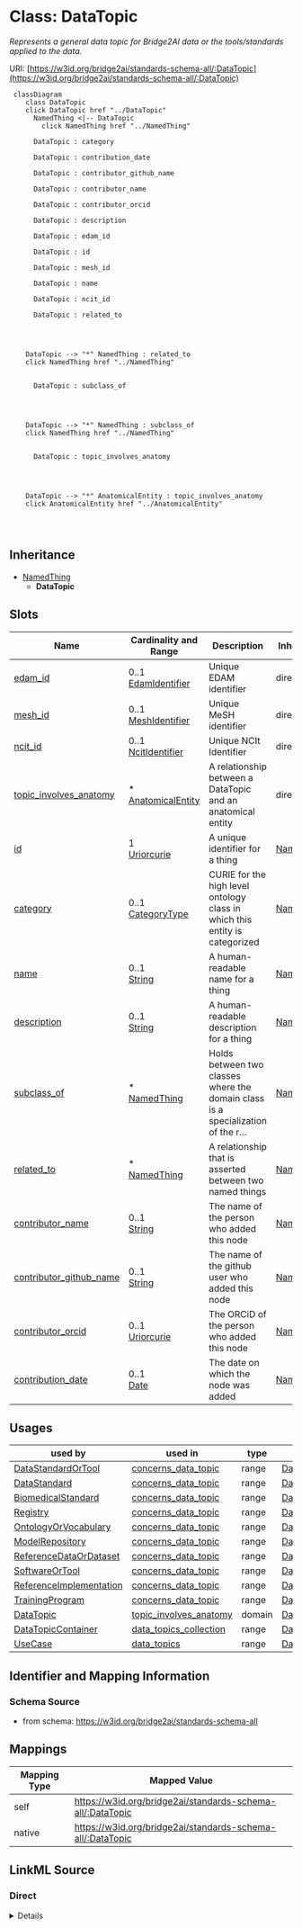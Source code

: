 

# Class: DataTopic


_Represents a general data topic for Bridge2AI data or the tools/standards applied to the data._





URI: [https://w3id.org/bridge2ai/standards-schema-all/:DataTopic](https://w3id.org/bridge2ai/standards-schema-all/:DataTopic)






```mermaid
 classDiagram
    class DataTopic
    click DataTopic href "../DataTopic"
      NamedThing <|-- DataTopic
        click NamedThing href "../NamedThing"
      
      DataTopic : category
        
      DataTopic : contribution_date
        
      DataTopic : contributor_github_name
        
      DataTopic : contributor_name
        
      DataTopic : contributor_orcid
        
      DataTopic : description
        
      DataTopic : edam_id
        
      DataTopic : id
        
      DataTopic : mesh_id
        
      DataTopic : name
        
      DataTopic : ncit_id
        
      DataTopic : related_to
        
          
    
    
    DataTopic --> "*" NamedThing : related_to
    click NamedThing href "../NamedThing"

        
      DataTopic : subclass_of
        
          
    
    
    DataTopic --> "*" NamedThing : subclass_of
    click NamedThing href "../NamedThing"

        
      DataTopic : topic_involves_anatomy
        
          
    
    
    DataTopic --> "*" AnatomicalEntity : topic_involves_anatomy
    click AnatomicalEntity href "../AnatomicalEntity"

        
      
```





## Inheritance
* [NamedThing](NamedThing.md)
    * **DataTopic**



## Slots

| Name | Cardinality and Range | Description | Inheritance |
| ---  | --- | --- | --- |
| [edam_id](edam_id.md) | 0..1 <br/> [EdamIdentifier](EdamIdentifier.md) | Unique EDAM identifier | direct |
| [mesh_id](mesh_id.md) | 0..1 <br/> [MeshIdentifier](MeshIdentifier.md) | Unique MeSH identifier | direct |
| [ncit_id](ncit_id.md) | 0..1 <br/> [NcitIdentifier](NcitIdentifier.md) | Unique NCIt Identifier | direct |
| [topic_involves_anatomy](topic_involves_anatomy.md) | * <br/> [AnatomicalEntity](AnatomicalEntity.md) | A relationship between a DataTopic and an anatomical entity | direct |
| [id](id.md) | 1 <br/> [Uriorcurie](Uriorcurie.md) | A unique identifier for a thing | [NamedThing](NamedThing.md) |
| [category](category.md) | 0..1 <br/> [CategoryType](CategoryType.md) | CURIE for the high level ontology class in which this entity is categorized | [NamedThing](NamedThing.md) |
| [name](name.md) | 0..1 <br/> [String](String.md) | A human-readable name for a thing | [NamedThing](NamedThing.md) |
| [description](description.md) | 0..1 <br/> [String](String.md) | A human-readable description for a thing | [NamedThing](NamedThing.md) |
| [subclass_of](subclass_of.md) | * <br/> [NamedThing](NamedThing.md) | Holds between two classes where the domain class is a specialization of the r... | [NamedThing](NamedThing.md) |
| [related_to](related_to.md) | * <br/> [NamedThing](NamedThing.md) | A relationship that is asserted between two named things | [NamedThing](NamedThing.md) |
| [contributor_name](contributor_name.md) | 0..1 <br/> [String](String.md) | The name of the person who added this node | [NamedThing](NamedThing.md) |
| [contributor_github_name](contributor_github_name.md) | 0..1 <br/> [String](String.md) | The name of the github user who added this node | [NamedThing](NamedThing.md) |
| [contributor_orcid](contributor_orcid.md) | 0..1 <br/> [Uriorcurie](Uriorcurie.md) | The ORCiD of the person who added this node | [NamedThing](NamedThing.md) |
| [contribution_date](contribution_date.md) | 0..1 <br/> [Date](Date.md) | The date on which the node was added | [NamedThing](NamedThing.md) |





## Usages

| used by | used in | type | used |
| ---  | --- | --- | --- |
| [DataStandardOrTool](DataStandardOrTool.md) | [concerns_data_topic](concerns_data_topic.md) | range | [DataTopic](DataTopic.md) |
| [DataStandard](DataStandard.md) | [concerns_data_topic](concerns_data_topic.md) | range | [DataTopic](DataTopic.md) |
| [BiomedicalStandard](BiomedicalStandard.md) | [concerns_data_topic](concerns_data_topic.md) | range | [DataTopic](DataTopic.md) |
| [Registry](Registry.md) | [concerns_data_topic](concerns_data_topic.md) | range | [DataTopic](DataTopic.md) |
| [OntologyOrVocabulary](OntologyOrVocabulary.md) | [concerns_data_topic](concerns_data_topic.md) | range | [DataTopic](DataTopic.md) |
| [ModelRepository](ModelRepository.md) | [concerns_data_topic](concerns_data_topic.md) | range | [DataTopic](DataTopic.md) |
| [ReferenceDataOrDataset](ReferenceDataOrDataset.md) | [concerns_data_topic](concerns_data_topic.md) | range | [DataTopic](DataTopic.md) |
| [SoftwareOrTool](SoftwareOrTool.md) | [concerns_data_topic](concerns_data_topic.md) | range | [DataTopic](DataTopic.md) |
| [ReferenceImplementation](ReferenceImplementation.md) | [concerns_data_topic](concerns_data_topic.md) | range | [DataTopic](DataTopic.md) |
| [TrainingProgram](TrainingProgram.md) | [concerns_data_topic](concerns_data_topic.md) | range | [DataTopic](DataTopic.md) |
| [DataTopic](DataTopic.md) | [topic_involves_anatomy](topic_involves_anatomy.md) | domain | [DataTopic](DataTopic.md) |
| [DataTopicContainer](DataTopicContainer.md) | [data_topics_collection](data_topics_collection.md) | range | [DataTopic](DataTopic.md) |
| [UseCase](UseCase.md) | [data_topics](data_topics.md) | range | [DataTopic](DataTopic.md) |






## Identifier and Mapping Information







### Schema Source


* from schema: https://w3id.org/bridge2ai/standards-schema-all




## Mappings

| Mapping Type | Mapped Value |
| ---  | ---  |
| self | https://w3id.org/bridge2ai/standards-schema-all/:DataTopic |
| native | https://w3id.org/bridge2ai/standards-schema-all/:DataTopic |







## LinkML Source

<!-- TODO: investigate https://stackoverflow.com/questions/37606292/how-to-create-tabbed-code-blocks-in-mkdocs-or-sphinx -->

### Direct

<details>
```yaml
name: DataTopic
description: Represents a general data topic for Bridge2AI data or the tools/standards
  applied to the data.
from_schema: https://w3id.org/bridge2ai/standards-schema-all
is_a: NamedThing
slots:
- edam_id
- mesh_id
- ncit_id
- topic_involves_anatomy

```
</details>

### Induced

<details>
```yaml
name: DataTopic
description: Represents a general data topic for Bridge2AI data or the tools/standards
  applied to the data.
from_schema: https://w3id.org/bridge2ai/standards-schema-all
is_a: NamedThing
attributes:
  edam_id:
    name: edam_id
    description: Unique EDAM identifier
    examples:
    - value: edam.data:0006
    from_schema: https://w3id.org/bridge2ai/standards-schema-all
    rank: 1000
    values_from:
    - edam.data
    - edam.format
    - edam.operation
    - edam.topic
    alias: edam_id
    owner: DataTopic
    domain_of:
    - DataSubstrate
    - DataTopic
    range: edam_identifier
  mesh_id:
    name: mesh_id
    description: Unique MeSH identifier
    examples:
    - value: mesh:D014831
    from_schema: https://w3id.org/bridge2ai/standards-schema-all
    rank: 1000
    values_from:
    - mesh
    alias: mesh_id
    owner: DataTopic
    domain_of:
    - DataSubstrate
    - DataTopic
    range: mesh_identifier
  ncit_id:
    name: ncit_id
    description: Unique NCIt Identifier
    examples:
    - value: ncit:C92692
    from_schema: https://w3id.org/bridge2ai/standards-schema-all
    rank: 1000
    values_from:
    - ncit
    alias: ncit_id
    owner: DataTopic
    domain_of:
    - DataSubstrate
    - DataTopic
    range: ncit_identifier
  topic_involves_anatomy:
    name: topic_involves_anatomy
    description: A relationship between a DataTopic and an anatomical entity.
    from_schema: https://w3id.org/bridge2ai/standards-schema-all
    exact_mappings:
    - RO:0004026
    rank: 1000
    is_a: related_to
    domain: DataTopic
    inherited: true
    alias: topic_involves_anatomy
    owner: DataTopic
    domain_of:
    - DataTopic
    range: AnatomicalEntity
    multivalued: true
  id:
    name: id
    description: A unique identifier for a thing.
    from_schema: https://w3id.org/bridge2ai/standards-schema-all
    rank: 1000
    slot_uri: schema:identifier
    identifier: true
    alias: id
    owner: DataTopic
    domain_of:
    - NamedThing
    range: uriorcurie
    required: true
  category:
    name: category
    description: CURIE for the high level ontology class in which this entity is categorized.
      Corresponds to the label for the entity type class, e.g., "B2AI_STANDARD:DataStandard".
    from_schema: https://w3id.org/bridge2ai/standards-schema-all
    rank: 1000
    is_a: type
    domain: NamedThing
    designates_type: true
    alias: category
    owner: DataTopic
    domain_of:
    - NamedThing
    range: category_type
  name:
    name: name
    description: A human-readable name for a thing.
    from_schema: https://w3id.org/bridge2ai/standards-schema-all
    rank: 1000
    slot_uri: schema:name
    alias: name
    owner: DataTopic
    domain_of:
    - NamedThing
    range: string
  description:
    name: description
    description: A human-readable description for a thing.
    from_schema: https://w3id.org/bridge2ai/standards-schema-all
    rank: 1000
    slot_uri: schema:description
    alias: description
    owner: DataTopic
    domain_of:
    - NamedThing
    range: string
  subclass_of:
    name: subclass_of
    description: Holds between two classes where the domain class is a specialization
      of the range class.
    from_schema: https://w3id.org/bridge2ai/standards-schema-all
    exact_mappings:
    - rdfs:subClassOf
    - MESH:isa
    narrow_mappings:
    - rdfs:subPropertyOf
    rank: 1000
    is_a: related_to
    domain: NamedThing
    inherited: true
    alias: subclass_of
    owner: DataTopic
    domain_of:
    - NamedThing
    range: NamedThing
    multivalued: true
  related_to:
    name: related_to
    description: A relationship that is asserted between two named things.
    from_schema: https://w3id.org/bridge2ai/standards-schema-all
    rank: 1000
    domain: NamedThing
    inherited: true
    alias: related_to
    owner: DataTopic
    domain_of:
    - NamedThing
    - Organization
    symmetric: true
    range: NamedThing
    multivalued: true
  contributor_name:
    name: contributor_name
    description: The name of the person who added this node.
    from_schema: https://w3id.org/bridge2ai/standards-schema-all
    rank: 1000
    is_a: node_property
    domain: NamedThing
    alias: contributor_name
    owner: DataTopic
    domain_of:
    - NamedThing
    range: string
  contributor_github_name:
    name: contributor_github_name
    description: The name of the github user who added this node.
    from_schema: https://w3id.org/bridge2ai/standards-schema-all
    rank: 1000
    is_a: node_property
    domain: NamedThing
    alias: contributor_github_name
    owner: DataTopic
    domain_of:
    - NamedThing
    range: string
  contributor_orcid:
    name: contributor_orcid
    description: The ORCiD of the person who added this node.
    examples:
    - value: ORCID:0000-0001-1234-5678
    from_schema: https://w3id.org/bridge2ai/standards-schema-all
    rank: 1000
    is_a: node_property
    domain: NamedThing
    alias: contributor_orcid
    owner: DataTopic
    domain_of:
    - NamedThing
    range: uriorcurie
  contribution_date:
    name: contribution_date
    description: The date on which the node was added.
    examples:
    - value: '2023-03-20'
    from_schema: https://w3id.org/bridge2ai/standards-schema-all
    rank: 1000
    is_a: node_property
    domain: NamedThing
    alias: contribution_date
    owner: DataTopic
    domain_of:
    - NamedThing
    range: date

```
</details>